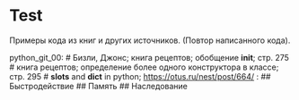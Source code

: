 # Test
Примеры кода из книг и других источников. (Повтор написанного кода).

python_git_00:
		# Бизли, Джонс; книга рецептов; обобщение __init__; стр. 275
		# книга рецептов; определение более одного конструктора в классе; стр. 295
		# __slots__ and __dict__ in python; https://otus.ru/nest/post/664/ :
			## Быстродействие
			## Память
			## Наследование
